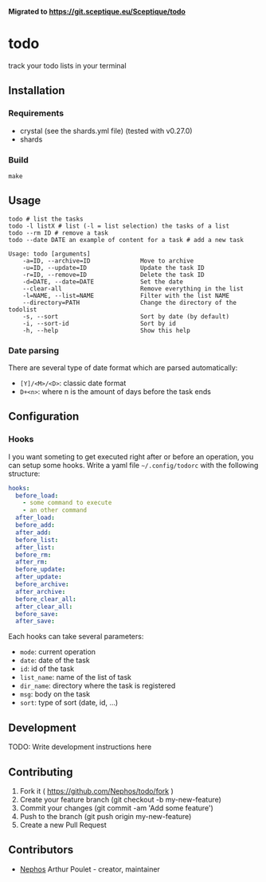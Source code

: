 **Migrated to <https://git.sceptique.eu/Sceptique/todo>**

# todo

track your todo lists in your terminal

## Installation

### Requirements

- crystal (see the shards.yml file) (tested with v0.27.0)
- shards

### Build

    make

## Usage

    todo # list the tasks
    todo -l listX # list (-l = list selection) the tasks of a list
    todo --rm ID # remove a task
    todo --date DATE an example of content for a task # add a new task

    Usage: todo [arguments]
        -a=ID, --archive=ID              Move to archive
        -u=ID, --update=ID               Update the task ID
        -r=ID, --remove=ID               Delete the task ID
        -d=DATE, --date=DATE             Set the date
        --clear-all                      Remove everything in the list
        -l=NAME, --list=NAME             Filter with the list NAME
        --directory=PATH                 Change the directory of the todolist
        -s, --sort                       Sort by date (by default)
        -i, --sort-id                    Sort by id
        -h, --help                       Show this help

### Date parsing
There are several type of date format which are parsed automatically:

- ``[Y]/<M>/<D>``: classic date format
- ``D+<n>``: where n is the amount of days before the task ends

## Configuration

### Hooks
I you want someting to get executed right after or before an operation,
you can setup some hooks.
Write a yaml file `~/.config/todorc` with the following structure:

```yaml
hooks:
  before_load:
    - some command to execute
    - an other command
  after_load:
  before_add:
  after_add:
  before_list:
  after_list:
  before_rm:
  after_rm:
  before_update:
  after_update:
  before_archive:
  after_archive:
  before_clear_all:
  after_clear_all:
  before_save:
  after_save:
```

Each hooks can take several parameters:

- `mode`: current operation
- `date`: date of the task
- `id`: id of the task
- `list_name`: name of the list of task
- `dir_name`: directory where the task is registered
- `msg`: body on the task
- `sort`: type of sort (date, id, ...)


## Development

TODO: Write development instructions here

## Contributing

1. Fork it ( https://github.com/Nephos/todo/fork )
2. Create your feature branch (git checkout -b my-new-feature)
3. Commit your changes (git commit -am 'Add some feature')
4. Push to the branch (git push origin my-new-feature)
5. Create a new Pull Request

## Contributors

- [Nephos](https://github.com/Nephos) Arthur Poulet - creator, maintainer

